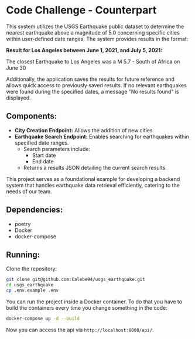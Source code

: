 # Code Challenge - Counterpart

This system utilizes the USGS Earthquake public dataset to determine the nearest earthquake above a magnitude of 5.0 concerning specific cities within user-defined date ranges. The system provides results in the format:

**Result for Los Angeles between June 1, 2021, and July 5, 2021:**

The closest Earthquake to Los Angeles was a M 5.7 - South of Africa on June 30

Additionally, the application saves the results for future reference and allows quick access to previously saved results. If no relevant earthquakes were found during the specified dates, a message "No results found" is displayed.

## Components:

- **City Creation Endpoint:** Allows the addition of new cities.
- **Earthquake Search Endpoint:** Enables searching for earthquakes within specified date ranges.
  - Search parameters include:
    - Start date
    - End date
  - Returns a results JSON detailing the current search results.

This project serves as a foundational example for developing a backend system that handles earthquake data retrieval efficiently, catering to the needs of our team.

## Dependencies:

* poetry
* Docker
* docker-compose

## Running:

Clone the repository:

``` sh
git clone git@github.com:Calebe94/usgs_earthquake.git
cd usgs_earthquake
cp .env.example .env
```

You can run the project inside a Docker container. To do that you have to build the containers every time you change something in the code:

``` sh
docker-compose up -d --build
```

Now you can access the api via `http://localhost:8000/api/`.
